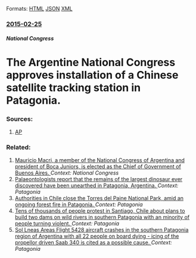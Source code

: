 
Formats: [HTML](/news/2015/02/25/the-argentine-national-congress-approves-installation-of-a-chinese-satellite-tracking-station-in-patagonia.html)  [JSON](/news/2015/02/25/the-argentine-national-congress-approves-installation-of-a-chinese-satellite-tracking-station-in-patagonia.json)  [XML](/news/2015/02/25/the-argentine-national-congress-approves-installation-of-a-chinese-satellite-tracking-station-in-patagonia.xml)  

### [2015-02-25](/news/2015/02/25/index.md)

##### National Congress
# The Argentine National Congress approves installation of a Chinese satellite tracking station in Patagonia. 




### Sources:

1. [AP](http://bigstory.ap.org/article/d82158686f51409b9c5cffad71d19bc1/argentina-congress-oks-deal-china-satellite-station)

### Related:

1. [ Mauricio Macri, a member of the National Congress of Argentina and president of Boca Juniors, is elected as the Chief of Government of Buenos Aires. ](/news/2018/06/24/mauricio-macri-a-member-of-the-national-congress-of-argentina-and-president-of-boca-juniors-is-elected-as-the-chief-of-government-of-buen.md) _Context: National Congress_
2. [Palaeontologists report that the remains of the largest dinosaur ever discovered have been unearthed in Patagonia, Argentina. ](/news/2014/05/17/palaeontologists-report-that-the-remains-of-the-largest-dinosaur-ever-discovered-have-been-unearthed-in-patagonia-argentina.md) _Context: Patagonia_
3. [Authorities in Chile close the Torres del Paine National Park, amid an ongoing forest fire in Patagonia. ](/news/2011/12/31/authorities-in-chile-close-the-torres-del-paine-national-park-amid-an-ongoing-forest-fire-in-patagonia.md) _Context: Patagonia_
4. [Tens of thousands of people protest in Santiago, Chile about plans to build two dams on wild rivers in southern Patagonia with an minority of people turning violent. ](/news/2011/05/20/tens-of-thousands-of-people-protest-in-santiago-chile-about-plans-to-build-two-dams-on-wild-rivers-in-southern-patagonia-with-an-minority-o.md) _Context: Patagonia_
5. [Sol Lneas Areas Flight 5428 aircraft crashes in the southern Patagonia region of Argentina with all 22 people on board dying - icing of the propellor driven Saab 340 is cited as a possible cause. ](/news/2011/05/18/sol-lineas-aereas-flight-5428-aircraft-crashes-in-the-southern-patagonia-region-of-argentina-with-all-22-people-on-board-dying-icing-of-th.md) _Context: Patagonia_
